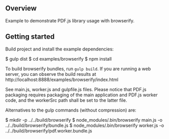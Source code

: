 ## Overview

Example to demonstrate PDF.js library usage with browserify.

## Getting started

Build project and install the example dependencies:

  $ gulp dist
  $ cd examples/browserify
  $ npm install

To build browserify bundles, run `gulp build`.  If you are running
a web server, you can observe the build results at
http://localhost:8888/examples/browserify/index.html

See main.js, worker.js and gulpfile.js files. Please notice that PDF.js
packaging requires packaging of the main application and PDF.js worker code,
and the workerSrc path shall be set to the latter file.

Alternatives to the gulp commands (without compression) are:

  $ mkdir -p ../../build/browserify
  $ node_modules/.bin/browserify main.js -o ../../build/browserify/bundle.js
  $ node_modules/.bin/browserify worker.js -o ../../build/browserify/pdf.worker.bundle.js
